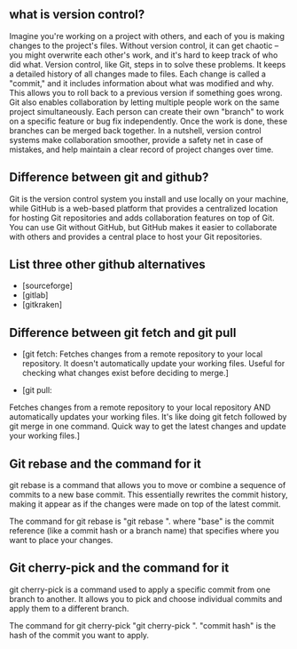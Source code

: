 ## what is version control?

Imagine you're working on a project with others, and each of you is making changes to the project's files. Without version control, it can get chaotic – you might overwrite each other's work, and it's hard to keep track of who did what.
Version control, like Git, steps in to solve these problems. It keeps a detailed history of all changes made to files. Each change is called a "commit," and it includes information about what was modified and why. This allows you to roll back to a previous version if something goes wrong.
Git also enables collaboration by letting multiple people work on the same project simultaneously. Each person can create their own "branch" to work on a specific feature or bug fix independently. Once the work is done, these branches can be merged back together.
In a nutshell, version control systems make collaboration smoother, provide a safety net in case of mistakes, and help maintain a clear record of project changes over time.

## Difference between git and github?

Git is the version control system you install and use locally on your machine, while GitHub is a web-based platform that provides a centralized location for hosting Git repositories and adds collaboration features on top of Git. You can use Git without GitHub, but GitHub makes it easier to collaborate with others and provides a central place to host your Git repositories.

## List three other github alternatives

- [sourceforge]
- [gitlab]
- [gitkraken]

## Difference between git fetch and git pull

- [git fetch:
Fetches changes from a remote repository to your local repository.
It doesn't automatically update your working files.
Useful for checking what changes exist before deciding to merge.]

- [git pull:

Fetches changes from a remote repository to your local repository AND automatically updates your working files.
It's like doing git fetch followed by git merge in one command.
Quick way to get the latest changes and update your working files.]

## Git rebase and the command for it

git rebase is a command that allows you to move or combine a sequence of commits to a new base commit. This essentially rewrites the commit history, making it appear as if the changes were made on top of the latest commit.

The command for git rebase is "git rebase <base>". where "base" is the commit reference (like a commit hash or a branch name) that specifies where you want to place your changes.

## Git cherry-pick and the command for it

git cherry-pick is a command used to apply a specific commit from one branch to another. It allows you to pick and choose individual commits and apply them to a different branch.

The command for git cherry-pick "git cherry-pick <commit-hash>". "commit hash" is the hash of the commit you want to apply.

